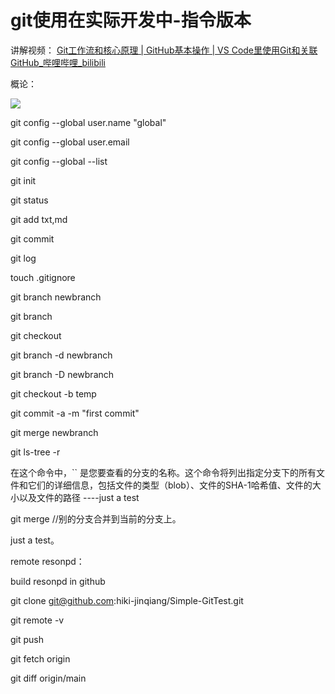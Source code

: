 # git使用在实际开发中-指令版本



讲解视频： [Git工作流和核心原理 | GitHub基本操作 | VS Code里使用Git和关联GitHub_哔哩哔哩_bilibili](https://www.bilibili.com/video/BV1r3411F7kn/?spm_id_from=333.1007.top_right_bar_window_default_collection.content.click&vd_source=d6cbfce424d90414a859cc5aee71d89e) 

概论：

![](E:/3-GitTest/picture/Snipaste_2023-10-06_21-17-33.png)



git config --global user.name "global"

git config --global user.email

git config --global --list



git init

git status

git add txt,md

 git commit

git log

touch .gitignore



git branch newbranch

git branch

git checkout



git branch -d newbranch

git branch -D newbranch



git checkout -b temp

git commit -a -m "first commit"

 

git merge newbranch



git ls-tree -r <branch-name>

 在这个命令中，`` 是您要查看的分支的名称。这个命令将列出指定分支下的所有文件和它们的详细信息，包括文件的类型（blob）、文件的SHA-1哈希值、文件的大小以及文件的路径 ----just a test

git merge  //别的分支合并到当前的分支上。





just a test。





remote resonpd：

build resonpd in github

git clone git@github.com:hiki-jinqiang/Simple-GitTest.git

git remote -v

git push

git fetch origin

git diff origin/main



















 

